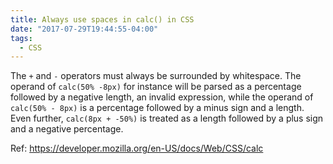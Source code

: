 ```yaml
---
title: Always use spaces in calc() in CSS
date: "2017-07-29T19:44:55-04:00"
tags:
  - CSS
---
```


The `+` and `-` operators must always be surrounded by whitespace. The operand of `calc(50% -8px)` for instance will be parsed as a percentage followed by a negative length, an invalid expression, while the operand of `calc(50% - 8px)` is a percentage followed by a minus sign and a length. Even further, `calc(8px + -50%)` is treated as a length followed by a plus sign and a negative percentage.

Ref: https://developer.mozilla.org/en-US/docs/Web/CSS/calc
